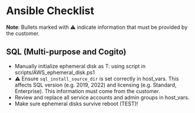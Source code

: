 # Ansible Checklist

**Note**: Bullets marked with ⚠️ indicate information that must be provided by the customer.

## SQL (Multi-purpose and Cogito)
* Manually initialize ephemeral disk as T: using script in scripts/AWS_ephemeral_disk.ps1
* ⚠️ Ensure `sql_install_source_dir` is set correctly in host_vars. This affects SQL version (e.g. 2019, 2022) and licensing (e.g. Standard, Enterprise). This information must come from the customer.
* Review and replace all service accounts and admin groups in host_vars.
* Make sure ephemeral disks survive reboot (TEST)!

